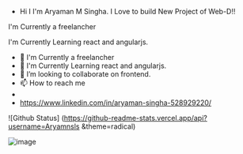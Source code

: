- Hi I I'm Aryaman M Singha. I Love to build New Project of Web-D!!

I'm Currently a freelancher

I'm Currently Learning react and angularjs.
- 👀 I'm Currently a freelancher
- 🌱 I'm Currently Learning react and angularjs.
- 💞️ I’m looking to collaborate on frontend.
- 📫 How to reach me 
- 
- https://www.linkedin.com/in/aryaman-singha-528929220/

![Github Status] (https://github-readme-stats.vercel.app/api?username=Aryamnsls &theme=radical)

![image](https://user-images.githubusercontent.com/91653939/211477960-accc4a01-295f-45a8-8ef8-5d5a076e0256.png)
